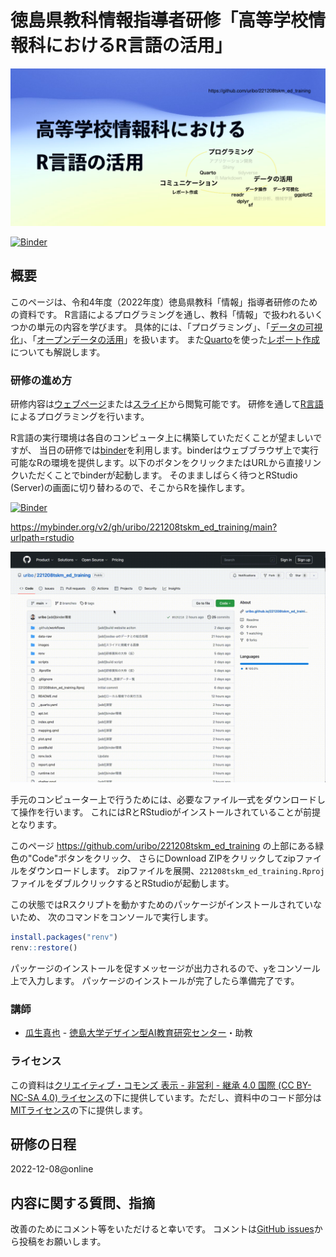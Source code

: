 # 徳島県教科情報指導者研修「高等学校情報科におけるR言語の活用」

![](images/twitter-card.png)

[![Binder](https://mybinder.org/badge_logo.svg)](https://mybinder.org/v2/gh/uribo/221208tskm_ed_training/main?urlpath=rstudio)

## 概要

このページは、令和4年度（2022年度）徳島県教科「情報」指導者研修のための資料です。 R言語によるプログラミングを通し、教科「情報」で扱われるいくつかの単元の内容を学びます。 具体的には、「プログラミング」、「[データの可視化](https://uribo.github.io/221208tskm_ed_training/plot.html)」、「[オープンデータの活用](https://uribo.github.io/221208tskm_ed_training/shelter.html)」を扱います。 また[Quarto](https://quarto.org)を使った[レポート作成](https://uribo.github.io/221208tskm_ed_training/report.html)についても解説します。

### 研修の進め方

研修内容は[ウェブページ](https://uribo.github.io/221208tskm_ed_training/)または[スライド](https://github.com/uribo/221208tskm_ed_training/blob/main/slide/研修資料_高等学校情報科におけるR言語の活用.pdf)から閲覧可能です。 研修を通して[R言語](https://cran.r-project.org)によるプログラミングを行います。

R言語の実行環境は各自のコンピュータ上に構築していただくことが望ましいですが、 当日の研修では[binder](https://mybinder.org)を利用します。binderはウェブブラウザ上で実行可能なRの環境を提供します。以下のボタンをクリックまたはURLから直接リンクいただくことでbinderが起動します。 そのまましばらく待つとRStudio (Server)の画面に切り替わるので、そこからRを操作します。

[![Binder](https://mybinder.org/badge_logo.svg)](https://mybinder.org/v2/gh/uribo/221208tskm_ed_training/main?urlpath=rstudio)

https://mybinder.org/v2/gh/uribo/221208tskm_ed_training/main?urlpath=rstudio

![Binderの立ち上げ](images/launch_binder.gif)

手元のコンピューター上で行うためには、必要なファイル一式をダウンロードして操作を行います。
これにはRとRStudioがインストールされていることが前提となります。

このページ https://github.com/uribo/221208tskm_ed_training の上部にある緑色の"Code"ボタンをクリック、 さらにDownload ZIPをクリックしてzipファイルをダウンロードします。 zipファイルを展開、`221208tskm_ed_training.Rproj`ファイルをダブルクリックするとRStudioが起動します。

この状態ではRスクリプトを動かすためのパッケージがインストールされていないため、 次のコマンドをコンソールで実行します。

``` r
install.packages("renv")
renv::restore()
```

パッケージのインストールを促すメッセージが出力されるので、`y`をコンソール上で入力します。 パッケージのインストールが完了したら準備完了です。


### 講師

- [瓜生真也](http://github.com/uribo) - [徳島大学デザイン型AI教育研究センター](https://www.tokushima-u.ac.jp/ai/)・助教

### ライセンス

この資料は[クリエイティブ・コモンズ 表示 - 非営利 - 継承 4.0 国際 (CC BY-NC-SA 4.0) ライセンス](https://creativecommons.org/licenses/by-nc-sa/4.0/deed.ja)の下に提供しています。ただし、資料中のコード部分は[MITライセンス](https://opensource.org/licenses/MIT)の下に提供します。

## 研修の日程

2022-12-08\@online

## 内容に関する質問、指摘

改善のためにコメント等をいただけると幸いです。 コメントは[GitHub issues](https://github.com/uribo/221208tskm_ed_training/issues/new)から投稿をお願いします。
